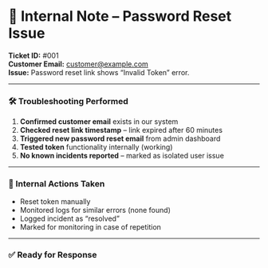 # 🧠 Internal Note – Password Reset Issue

**Ticket ID:** #001  
**Customer Email:** customer@example.com  
**Issue:** Password reset link shows “Invalid Token” error.

---

### 🛠 Troubleshooting Performed

1. **Confirmed customer email** exists in our system  
2. **Checked reset link timestamp** – link expired after 60 minutes  
3. **Triggered new password reset email** from admin dashboard  
4. **Tested token** functionality internally (working)  
5. **No known incidents reported** – marked as isolated user issue

---

### 🔁 Internal Actions Taken

- Reset token manually  
- Monitored logs for similar errors (none found)  
- Logged incident as “resolved”  
- Marked for monitoring in case of repetition

---

### ✅ Ready for Response

